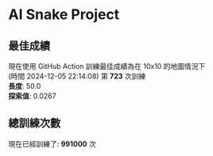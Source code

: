 
# AI Snake Project

## **最佳成績**






















































































































































































































































































































現在使用 GitHub Action 訓練最佳成績為在 10x10 的地圖情況下  
(時間 2024-12-05 22:14:08) 第 **723** 次訓練  
**長度**: 50.0  
**探索值**: 0.0267













































































































































































































































































































































































































































































































































































































































## 總訓練次數
現在已經訓練了: **991000** 次
